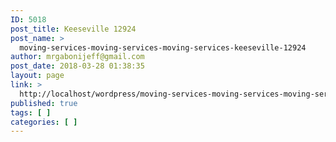 ```yaml
---
ID: 5018
post_title: Keeseville 12924
post_name: >
  moving-services-moving-services-moving-services-keeseville-12924
author: mrgabonijeff@gmail.com
post_date: 2018-03-28 01:38:35
layout: page
link: >
  http://localhost/wordpress/moving-services-moving-services-moving-services-keeseville-12924/
published: true
tags: [ ]
categories: [ ]
---
```

